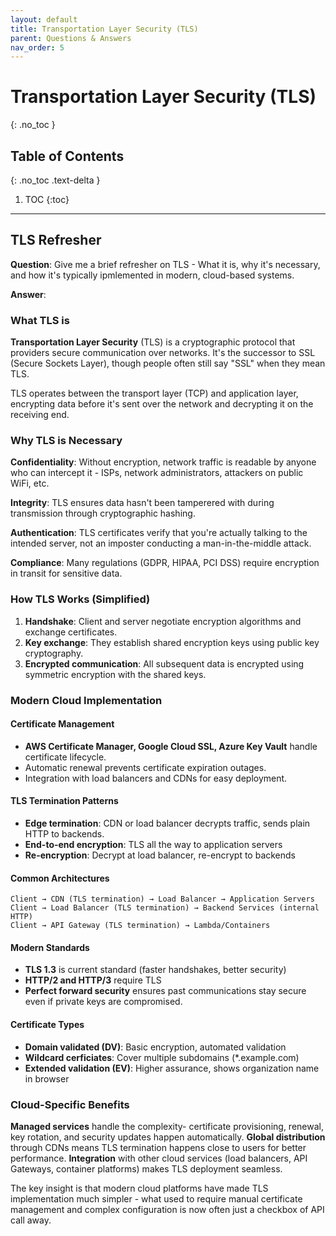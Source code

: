 ```yaml
---
layout: default
title: Transportation Layer Security (TLS)
parent: Questions & Answers
nav_order: 5
---
```


# Transportation Layer Security (TLS)
{: .no_toc }

## Table of Contents
{: .no_toc .text-delta }

1. TOC
{:toc}

---

## TLS Refresher ##
**Question**:
Give me a brief refresher on TLS - What it is, why it's necessary, and how it's typically ipmlemented in modern, cloud-based systems.

**Answer**:

### What TLS is ###
**Transportation Layer Security** (TLS) is a cryptographic protocol that providers secure communication over networks. It's the successor to SSL (Secure Sockets Layer), though people often still say "SSL" when they mean TLS.

TLS operates between the transport layer (TCP) and application layer, encrypting data before it's sent over the network and decrypting it on the receiving end.

### Why TLS is Necessary ###
**Confidentiality**: Without encryption, network traffic is readable by anyone who can intercept it - ISPs, network administrators, attackers on public WiFi, etc.

**Integrity**: TLS ensures data hasn't been tamperered with during transmission through cryptographic hashing.

**Authentication**: TLS certificates verify that you're actually talking to the intended server, not an imposter conducting a man-in-the-middle attack.

**Compliance**: Many regulations (GDPR, HIPAA, PCI DSS) require encryption in transit for sensitive data.

### How TLS Works (Simplified) ###
1. **Handshake**: Client and server negotiate encryption algorithms and exchange certificates.
2. **Key exchange**: They establish shared encryption keys using public key cryptography.
3. **Encrypted communication**: All subsequent data is encrypted using symmetric encryption with the shared keys.

### Modern Cloud Implementation ###
#### Certificate Management ####
* **AWS Certificate Manager, Google Cloud SSL, Azure Key Vault** handle certificate lifecycle.
* Automatic renewal prevents certificate expiration outages.
* Integration with load balancers and CDNs for easy deployment.

#### TLS Termination Patterns ####
* **Edge termination**: CDN or load balancer decrypts traffic, sends plain HTTP to backends.
* **End-to-end encryption**: TLS all the way to application servers
* **Re-encryption**: Decrypt at load balancer, re-encrypt to backends

#### Common Architectures ####
```
Client → CDN (TLS termination) → Load Balancer → Application Servers
Client → Load Balancer (TLS termination) → Backend Services (internal HTTP)
Client → API Gateway (TLS termination) → Lambda/Containers
```

#### Modern Standards ####
* **TLS 1.3** is current standard (faster handshakes, better security)
* **HTTP/2 and HTTP/3** require TLS
* **Perfect forward security** ensures past communications stay secure even if private keys are compromised.

#### Certificate Types ####
* **Domain validated (DV)**: Basic encryption, automated validation
* **Wildcard cerficiates**: Cover multiple subdomains (*.example.com)
* **Extended validation (EV)**: Higher assurance, shows organization name in browser

### Cloud-Specific Benefits ###
**Managed services** handle the complexity- certificate provisioning, renewal, key rotation, and security updates happen automatically. **Global distribution** through CDNs means TLS termination happens close to users for better performance. **Integration** with other cloud services (load balancers, API Gateways, container platforms) makes TLS deployment seamless.

The key insight is that modern cloud platforms have made TLS implementation much simpler - what used to require manual certificate management and complex configuration is now often just a checkbox of API call away.
